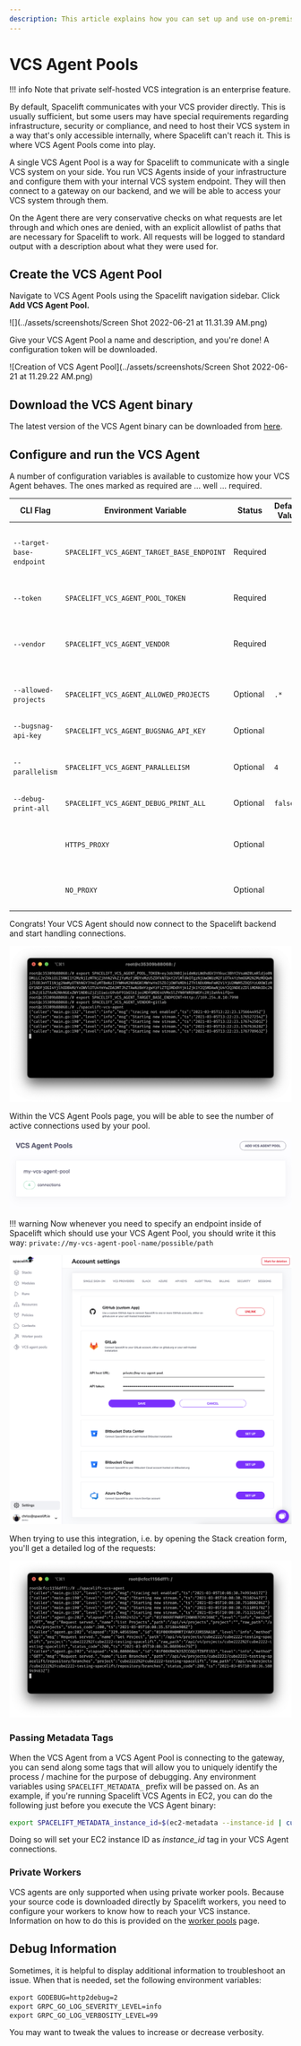 ```yaml
---
description: This article explains how you can set up and use on-premise VCS Agent Pools.
---
```


# VCS Agent Pools

!!! info
    Note that private self-hosted VCS integration is an enterprise feature.

By default, Spacelift communicates with your VCS provider directly. This is usually sufficient, but some users may have special requirements regarding infrastructure, security or compliance, and need to host their VCS system in a way that's only accessible internally, where Spacelift can't reach it. This is where VCS Agent Pools come into play.

A single VCS Agent Pool is a way for Spacelift to communicate with a single VCS system on your side. You run VCS Agents inside of your infrastructure and configure them with your internal VCS system endpoint. They will then connect to a gateway on our backend, and we will be able to access your VCS system through them.

On the Agent there are very conservative checks on what requests are let through and which ones are denied, with an explicit allowlist of paths that are necessary for Spacelift to work. All requests will be logged to standard output with a description about what they were used for.

## Create the VCS Agent Pool

Navigate to VCS Agent Pools using the Spacelift navigation sidebar. Click **Add VCS Agent Pool.**

![](../assets/screenshots/Screen Shot 2022-06-21 at 11.31.39 AM.png)

Give your VCS Agent Pool a name and description, and you're done! A configuration token will be downloaded.

![Creation of VCS Agent Pool](../assets/screenshots/Screen Shot 2022-06-21 at 11.29.22 AM.png)

## Download the VCS Agent binary

The latest version of the VCS Agent binary can be downloaded from [here](https://downloads.spacelift.io/spacelift-vcs-agent).

## Configure and run the VCS Agent

A number of configuration variables is available to customize how your VCS Agent behaves. The ones marked as required are … well … required.

| CLI Flag                 | Environment Variable                       | Status | Default Value | Description                                                                                                                          |
|--------------------------| ------------------------------------------ |------ |---------------|--------------------------------------------------------------------------------------------------------------------------------------|
| `--target-base-endpoint` | `SPACELIFT_VCS_AGENT_TARGET_BASE_ENDPOINT` | Required |               | The internal endpoint of your VCS system, including the protocol, as well as port, if applicable. (e.g., `http://169.254.0.10:7990`) |
| `--token`                | `SPACELIFT_VCS_AGENT_POOL_TOKEN`           | Required |               | The token you’ve received from Spacelift during VCS Agent Pool creation                                                              |
| `--vendor`               | `SPACELIFT_VCS_AGENT_VENDOR`               | Required |               | The vendor of your VCS system. Currently available options are `gitlab`, `bitbucket_datacenter` and `github_enterprise`              |
| `--allowed-projects`     | `SPACELIFT_VCS_AGENT_ALLOWED_PROJECTS` | Optional | `.*`          | Regexp matching allowed projects for API calls. Projects are in the form: 'group/repository'.                                        |
| `--bugsnag-api-key`      | `SPACELIFT_VCS_AGENT_BUGSNAG_API_KEY` | Optional |               | Override the Bugsnag API key used for error reporting.                                                                               |
| `--parallelism`          | `SPACELIFT_VCS_AGENT_PARALLELISM` | Optional | `4`           | Number of streams to create. Each stream can handle one request simultaneously.                                                      |
| `--debug-print-all`      | `SPACELIFT_VCS_AGENT_DEBUG_PRINT_ALL` | Optional | `false`       | Makes vcs-agent print out all the requests and responses.                                                                            |
|                          | `HTTPS_PROXY` | Optional |               | Hostname or IP address of the proxy server, including the protocol, as well as port, if applicable. (e.g., `http://10.10.1.1:8888`)  |
|                          | `NO_PROXY` | Optional |               | Comma-separated list of host names that shouldn't go through any proxy is set in.                                                    |

Congrats! Your VCS Agent should now connect to the Spacelift backend and start handling connections.

![Running the VCS Agent](<../assets/screenshots/image (51).png>)

Within the VCS Agent Pools page, you will be able to see the number of active connections used by your pool.

![VCS Agent Pool Connections](<../assets/screenshots/image (47).png>)

!!! warning
    Now whenever you need to specify an endpoint inside of Spacelift which should use your VCS Agent Pool, you should write it this way: `private://my-vcs-agent-pool-name/possible/path`

![](<../assets/screenshots/Screen Shot 2022-06-21 at 11.34.18 AM.png>)

When trying to use this integration, i.e. by opening the Stack creation form, you'll get a detailed log of the requests:

![Access Log example](<../assets/screenshots/image (50).png>)

### Passing Metadata Tags

When the VCS Agent from a VCS Agent Pool is connecting to the gateway, you can send along some tags that will allow you to uniquely identify the process / machine for the purpose of debugging. Any environment variables using `SPACELIFT_METADATA_` prefix will be passed on. As an example, if you're running Spacelift VCS Agents in EC2, you can do the following just before you execute the VCS Agent binary:

```bash
export SPACELIFT_METADATA_instance_id=$(ec2-metadata --instance-id | cut -d ' ' -f2)
```

Doing so will set your EC2 instance ID as _instance_id_ tag in your VCS Agent connections.

### Private Workers

VCS agents are only supported when using private worker pools. Because your source code is downloaded directly by Spacelift workers, you need to configure your workers to know how to reach your VCS instance. Information on how to do this is provided on the [worker pools](worker-pools.md#vcs-agents) page.

## Debug Information

Sometimes, it is helpful to display additional information to troubleshoot an issue. When that is needed, set the following environment variables:

```shell
export GODEBUG=http2debug=2
export GRPC_GO_LOG_SEVERITY_LEVEL=info
export GRPC_GO_LOG_VERBOSITY_LEVEL=99
```

You may want to tweak the values to increase or decrease verbosity.
